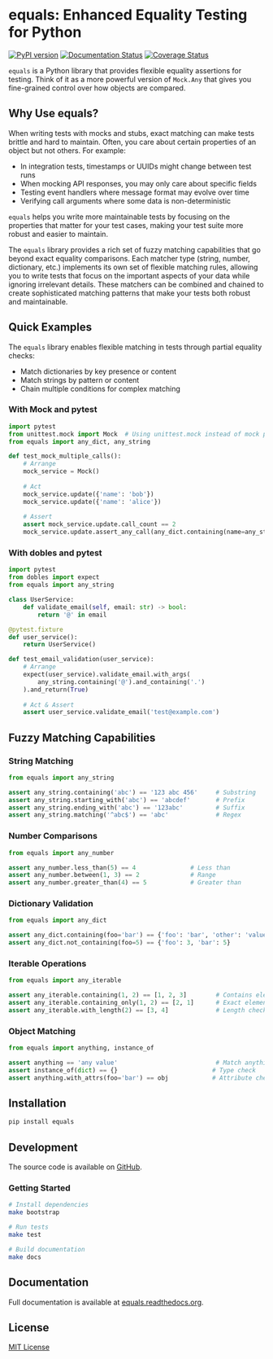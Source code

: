 # equals: Enhanced Equality Testing for Python

[![PyPI version](https://badge.fury.io/py/equals.svg)](https://badge.fury.io/py/equals)
[![Documentation Status](https://readthedocs.org/projects/equals/badge/?version=latest)](https://equals.readthedocs.io/en/latest/?badge=latest)
[![Coverage Status](https://coveralls.io/repos/github/smartfastlabs/equals/badge.svg?branch=master)](https://coveralls.io/github/smartfastlabs/equals?branch=master)

`equals` is a Python library that provides flexible equality assertions for testing. Think of it as a more powerful version of `Mock.Any` that gives you fine-grained control over how objects are compared.

## Why Use equals?

When writing tests with mocks and stubs, exact matching can make tests brittle and hard to maintain. Often, you care about certain properties of an object but not others. For example:

- In integration tests, timestamps or UUIDs might change between test runs
- When mocking API responses, you may only care about specific fields
- Testing event handlers where message format may evolve over time
- Verifying call arguments where some data is non-deterministic

`equals` helps you write more maintainable tests by focusing on the properties that matter for your test cases, making your test suite more robust and easier to maintain.

The `equals` library provides a rich set of fuzzy matching capabilities that go beyond exact equality comparisons. Each matcher type (string, number, dictionary, etc.) implements its own set of flexible matching rules, allowing you to write tests that focus on the important aspects of your data while ignoring irrelevant details. These matchers can be combined and chained to create sophisticated matching patterns that make your tests both robust and maintainable.

## Quick Examples

The `equals` library enables flexible matching in tests through partial equality checks:
- Match dictionaries by key presence or content
- Match strings by pattern or content
- Chain multiple conditions for complex matching

### With Mock and pytest

```python
import pytest
from unittest.mock import Mock  # Using unittest.mock instead of mock package
from equals import any_dict, any_string

def test_mock_multiple_calls():
    # Arrange
    mock_service = Mock()
    
    # Act
    mock_service.update({'name': 'bob'})
    mock_service.update({'name': 'alice'})
    
    # Assert
    assert mock_service.update.call_count == 2
    mock_service.update.assert_any_call(any_dict.containing(name=any_string))
```

### With dobles and pytest

```python
import pytest
from dobles import expect
from equals import any_string

class UserService:
    def validate_email(self, email: str) -> bool:
        return '@' in email

@pytest.fixture
def user_service():
    return UserService()

def test_email_validation(user_service):
    # Arrange
    expect(user_service).validate_email.with_args(
        any_string.containing('@').and_containing('.')
    ).and_return(True)
    
    # Act & Assert
    assert user_service.validate_email('test@example.com')
```

## Fuzzy Matching Capabilities

### String Matching
```python
from equals import any_string

assert any_string.containing('abc') == '123 abc 456'     # Substring
assert any_string.starting_with('abc') == 'abcdef'       # Prefix
assert any_string.ending_with('abc') == '123abc'         # Suffix
assert any_string.matching('^abc$') == 'abc'             # Regex
```

### Number Comparisons
```python
from equals import any_number

assert any_number.less_than(5) == 4               # Less than
assert any_number.between(1, 3) == 2              # Range
assert any_number.greater_than(4) == 5            # Greater than
```

### Dictionary Validation
```python
from equals import any_dict

assert any_dict.containing(foo='bar') == {'foo': 'bar', 'other': 'value'}
assert any_dict.not_containing(foo=5) == {'foo': 3, 'bar': 5}
```

### Iterable Operations
```python
from equals import any_iterable

assert any_iterable.containing(1, 2) == [1, 2, 3]        # Contains elements
assert any_iterable.containing_only(1, 2) == [2, 1]      # Exact elements, any order
assert any_iterable.with_length(2) == [3, 4]             # Length check
```

### Object Matching
```python
from equals import anything, instance_of

assert anything == 'any value'                           # Match anything
assert instance_of(dict) == {}                          # Type check
assert anything.with_attrs(foo='bar') == obj            # Attribute check
```

## Installation

```bash
pip install equals
```

## Development

The source code is available on [GitHub](https://github.com/smartfastlabs/equals).

### Getting Started

```bash
# Install dependencies
make bootstrap

# Run tests
make test

# Build documentation
make docs
```

## Documentation

Full documentation is available at [equals.readthedocs.org](http://equals.readthedocs.org/en/latest/).

## License

[MIT License](http://opensource.org/licenses/MIT)
